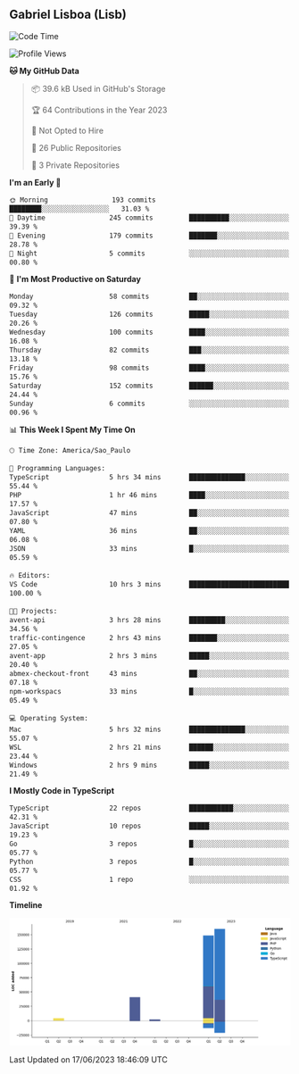 ## Gabriel Lisboa (Lisb)

<!--START_SECTION:waka-->
![Code Time](http://img.shields.io/badge/Code%20Time-15%20hrs%203%20mins-blue)

![Profile Views](http://img.shields.io/badge/Profile%20Views-3-blue)

**🐱 My GitHub Data** 

> 📦 39.6 kB Used in GitHub's Storage 
 > 
> 🏆 64 Contributions in the Year 2023
 > 
> 🚫 Not Opted to Hire
 > 
> 📜 26 Public Repositories 
 > 
> 🔑 3 Private Repositories 
 > 
**I'm an Early 🐤** 

```text
🌞 Morning                193 commits         ████████░░░░░░░░░░░░░░░░░   31.03 % 
🌆 Daytime                245 commits         ██████████░░░░░░░░░░░░░░░   39.39 % 
🌃 Evening                179 commits         ███████░░░░░░░░░░░░░░░░░░   28.78 % 
🌙 Night                  5 commits           ░░░░░░░░░░░░░░░░░░░░░░░░░   00.80 % 
```
📅 **I'm Most Productive on Saturday** 

```text
Monday                   58 commits          ██░░░░░░░░░░░░░░░░░░░░░░░   09.32 % 
Tuesday                  126 commits         █████░░░░░░░░░░░░░░░░░░░░   20.26 % 
Wednesday                100 commits         ████░░░░░░░░░░░░░░░░░░░░░   16.08 % 
Thursday                 82 commits          ███░░░░░░░░░░░░░░░░░░░░░░   13.18 % 
Friday                   98 commits          ████░░░░░░░░░░░░░░░░░░░░░   15.76 % 
Saturday                 152 commits         ██████░░░░░░░░░░░░░░░░░░░   24.44 % 
Sunday                   6 commits           ░░░░░░░░░░░░░░░░░░░░░░░░░   00.96 % 
```


📊 **This Week I Spent My Time On** 

```text
🕑︎ Time Zone: America/Sao_Paulo

💬 Programming Languages: 
TypeScript               5 hrs 34 mins       ██████████████░░░░░░░░░░░   55.44 % 
PHP                      1 hr 46 mins        ████░░░░░░░░░░░░░░░░░░░░░   17.57 % 
JavaScript               47 mins             ██░░░░░░░░░░░░░░░░░░░░░░░   07.80 % 
YAML                     36 mins             ██░░░░░░░░░░░░░░░░░░░░░░░   06.08 % 
JSON                     33 mins             █░░░░░░░░░░░░░░░░░░░░░░░░   05.59 % 

🔥 Editors: 
VS Code                  10 hrs 3 mins       █████████████████████████   100.00 % 

🐱‍💻 Projects: 
avent-api                3 hrs 28 mins       █████████░░░░░░░░░░░░░░░░   34.56 % 
traffic-contingence      2 hrs 43 mins       ███████░░░░░░░░░░░░░░░░░░   27.05 % 
avent-app                2 hrs 3 mins        █████░░░░░░░░░░░░░░░░░░░░   20.40 % 
abmex-checkout-front     43 mins             ██░░░░░░░░░░░░░░░░░░░░░░░   07.18 % 
npm-workspacs            33 mins             █░░░░░░░░░░░░░░░░░░░░░░░░   05.49 % 

💻 Operating System: 
Mac                      5 hrs 32 mins       ██████████████░░░░░░░░░░░   55.07 % 
WSL                      2 hrs 21 mins       ██████░░░░░░░░░░░░░░░░░░░   23.44 % 
Windows                  2 hrs 9 mins        █████░░░░░░░░░░░░░░░░░░░░   21.49 % 
```

**I Mostly Code in TypeScript** 

```text
TypeScript               22 repos            ███████████░░░░░░░░░░░░░░   42.31 % 
JavaScript               10 repos            █████░░░░░░░░░░░░░░░░░░░░   19.23 % 
Go                       3 repos             █░░░░░░░░░░░░░░░░░░░░░░░░   05.77 % 
Python                   3 repos             █░░░░░░░░░░░░░░░░░░░░░░░░   05.77 % 
CSS                      1 repo              ░░░░░░░░░░░░░░░░░░░░░░░░░   01.92 % 
```



**Timeline**

![Lines of Code chart](https://raw.githubusercontent.com/tenlisboa/tenlisboa/main/assets/bar_graph.png)


 Last Updated on 17/06/2023 18:46:09 UTC
<!--END_SECTION:waka-->

